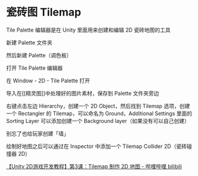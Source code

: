 # 瓷砖图 Tilemap

Tile Palette 编辑器是在 Unity 里面用来创建和编辑 2D 瓷砖地图的工具

新建 Palette 文件夹

然后新建 Palette（调色板）

打开 Tile Palette 编辑器

在 Window - 2D - Tile Palette 打开

导入在[[精灵图]]中处理好的图片素材，保存到 Palette 文件夹旁边

右键点击左边 Hierarchy，创建一个 2D Object，然后找到 Tilemap 选项，创建一个 Rectangler 的 Tilemap，可以命名为 Ground，Additional Settings 里面的 Sorting Layer 可以添加创建一个 Background layer（如果没有可以自己创建）

别忘了也给玩家创建「墙」

绘制好地图之后可以通过在 Inspector 中添加一个 Tilemap Collider 2D（瓷砖碰撞器 2D）

[【Unity 2D游戏开发教程】第3课：Tilemap 制作 2D 地图 - 哔哩哔哩 bilibili](https://www.bilibili.com/video/BV1T94y1N71a)

